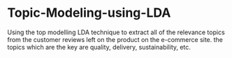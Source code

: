 # Topic-Modeling-using-LDA
Using the top modelling LDA technique to extract all of the relevance topics from the customer reviews left on the product on the e-commerce site. the topics which are the key are quality, delivery, sustainability, etc. 
